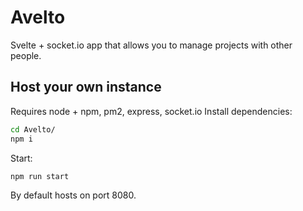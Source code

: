 # Avelto
Svelte + socket.io app that allows you to manage projects with other people.
## Host your own instance
Requires node + npm, pm2, express, socket.io
Install dependencies:
```bash
cd Avelto/
npm i
```
Start:
```bash
npm run start
```
By default hosts on port 8080.